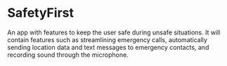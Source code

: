 # SafetyFirst
An app with features to keep the user safe during unsafe situations. It will contain features such as streamlining emergency calls, automatically sending location data and text messages to emergency contacts, and recording sound through the microphone.
